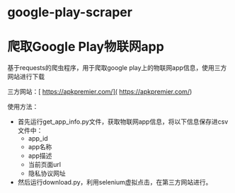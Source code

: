 # google-play-scraper
# 爬取Google Play物联网app  
基于requests的爬虫程序，用于爬取google play上的物联网app信息，使用三方网站进行下载  

三方网站：[ https://apkpremier.com/]( https://apkpremier.com/)

使用方法： 

- 首先运行get\_app\_info.py文件，获取物联网app信息，将以下信息保存进csv文件中：
  - app\_id
  - app名称
  - app描述
  - 当前页面url
  - 隐私协议网址
- 然后运行download.py，利用selenium虚拟点击，在第三方网站进行。

